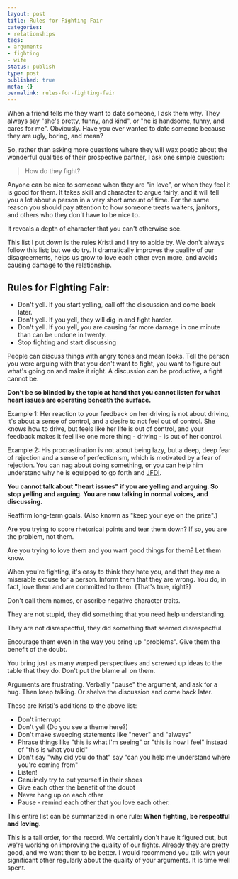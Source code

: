 ```yaml
---
layout: post
title: Rules for Fighting Fair
categories:
- relationships
tags:
- arguments
- fighting
- wife
status: publish
type: post
published: true
meta: {}
permalink: rules-for-fighting-fair
---
```




When a friend tells me they want to date someone, I ask them why. They always say "she's pretty, funny, and kind", or "he is handsome, funny, and cares for me". Obviously. Have you ever wanted to date someone because they are ugly, boring, and mean?

So, rather than asking more questions where they will wax poetic about the wonderful qualities of their prospective partner, I ask one simple question:

> How do they fight?

Anyone can be nice to someone when they are "in love", or when they feel it is good for them. It takes skill and character to argue fairly, and it will tell you a lot about a person in a very short amount of time. For the same reason you should pay attention to how someone treats waiters, janitors, and others who they don't have to be nice to.

It reveals a depth of character that you can't otherwise see.

This list I put down is the rules Kristi and I try to abide by. We don't always follow this list; but we do try. It dramatically improves the quality of our disagreements, helps us grow to love each other even more, and avoids causing damage to the relationship.

## Rules for Fighting Fair:

* Don't yell. If you start yelling, call off the discussion and come back later.
* Don't yell. If you yell, they will dig in and fight harder.
* Don't yell. If you yell, you are causing far more damage in one minute than can be undone in twenty.
* Stop fighting and start discussing

People can discuss things with angry tones and mean looks. Tell the person you were arguing with that you don't want to fight, you want to figure out what's going on and make it right. A discussion can be productive, a fight cannot be.

**Don't be so blinded by the topic at hand that you cannot listen for what heart issues are operating beneath the surface.**

Example 1: Her reaction to your feedback on her driving is not about driving, it's about a sense of control, and a desire to not feel out of control. She knows how to drive, but feels like her life is out of control, and your feedback makes it feel like one more thing - driving - is out of her control.

Example 2: His procrastination is not about being lazy, but a deep, deep fear of rejection and a sense of perfectionism, which is motivated by a fear of rejection. You can nag about doing something, or you can help him understand why he is equipped to go forth and
[JFDI](http://www.bothsidesofthetable.com/2009/11/19/what-makes-an-entrepreneur-four-lettersjfdi/).

**You cannot talk about "heart issues" if you are yelling and arguing. So stop yelling and arguing. You are now talking in normal voices, and discussing.**

Reaffirm long-term goals. (Also known as "keep your eye on the prize".)

Are you trying to score rhetorical points and tear them down? If so, you are the problem, not them.

Are you trying to love them and you want good things for them? Let them know.

When you're fighting, it's easy to think they hate you, and that they are a miserable excuse for a person. Inform them that they are wrong. You do, in fact, love them and are committed to them. (That's true, right?)

Don't call them names, or ascribe negative character traits.

They are not stupid, they did something that you need help understanding.

They are not disrespectful, they did something that seemed disrespectful.

Encourage them even in the way you bring up "problems". Give them the benefit of the doubt.

You bring just as many warped perspectives and screwed up ideas to the table that they do. Don't put the blame all on them.

Arguments are frustrating. Verbally "pause" the argument, and ask for a hug. Then keep talking. Or shelve the discussion and come back later.

These are Kristi's additions to the above list:


* Don't interrupt
* Don't yell (Do you see a theme here?)
* Don't make sweeping statements like "never" and "always"
* Phrase things like "this is what I'm seeing" or "this is how I feel" instead of "this is what you did"
* Don't say "why did you do that" say "can you help me understand where you're coming from"
* Listen!
* Genuinely try to put yourself in their shoes
* Give each other the benefit of the doubt
* Never hang up on each other
* Pause - remind each other that you love each other.

This entire list can be summarized in one rule: **When fighting, be respectful and loving.**

This is a tall order, for the record. We certainly don't have it figured out, but we're working on improving the quality of our fights. Already they are pretty good, and we want them to be better. I would recommend you talk with your significant other
regularly about the quality of your arguments. It is time well spent.
